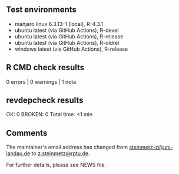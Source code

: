 ## Test environments

* manjaro linux 6.3.13-1 (local), R-4.3.1
* ubuntu latest (via GitHub Actions), R-devel
* ubuntu latest (via GitHub Actions), R-release
* ubuntu latest (via GitHub Actions), R-oldrel
* windows latest (via GitHub Actions), R-release


## R CMD check results

0 errors | 0 warnings | 1 note


## revdepcheck results

OK: 0
BROKEN: 0
Total time: <1 min


## Comments

The maintainer's email address has changed from <steinmetz-z@uni-landau.de> to
<z.steinmetz@rptu.de>.

For further details, please see NEWS file.
